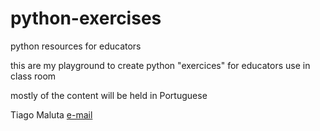 python-exercises
================

python resources for educators

this are my playground to create python "exercices" for educators use in class room

mostly of the content will be held in Portuguese 


Tiago Maluta [e-mail](tiago.maluta@gamail.com)
